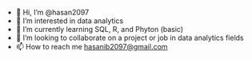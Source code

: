 - 👋 Hi, I’m @hasan2097
- 👀 I’m interested in data analytics
- 🌱 I’m currently learning SQL, R, and Phyton (basic)
- 💞️ I’m looking to collaborate on a project or job in data analytics fields
- 📫 How to reach me hasanib2097@gmail.com

<!---
hasan2097/hasan2097 is a ✨ special ✨ repository because its `README.md` (this file) appears on your GitHub profile.
You can click the Preview link to take a look at your changes.
--->
